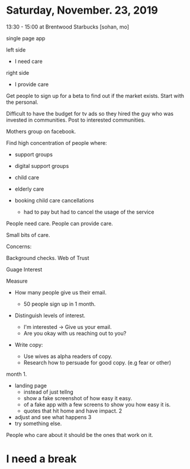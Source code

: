 # Saturday, November. 23, 2019

13:30 - 15:00 at Brentwood Starbucks [sohan, mo]

single page app

left side

* I need care

right side

* I provide care

Get people to sign up for a beta to find out if the market exists.
Start with the personal.

Difficult to have the budget for tv ads so they hired the guy who was invested in communities.
Post to interested communities.

Mothers group on facebook.

Find high concentration of people where:

* support groups
* digital support groups


* child care
* elderly care
* booking child care cancellations
  * had to pay but had to cancel the usage of the service

People need care.
People can provide care.

Small bits of care.

Concerns:

Background checks.
Web of Trust

Guage Interest

Measure

* How many people give us their email.
  * 50 people sign up in 1 month.

* Distinguish levels of interest.
  * I'm interested -> Give us your email.
  * Are you okay with us reaching out to you?

* Write copy:
  * Use wives as alpha readers of copy.
  * Research how to persuade for good copy. (e.g fear or other)


month 1.
* landing page
  * instead of just tellng
  * show a fake screenshot of how easy it easy.
  * of a fake app with a few screens to show you how easy it is.
  * quotes that hit home and have impact.
2
* adjust and see what happens
3 
* try something else.

People who care about it should be the ones that work on it.

# I need a break
